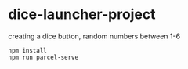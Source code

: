 # dice-launcher-project
creating a dice button, random numbers between 1-6

``` 
npm install
npm run parcel-serve
``` 